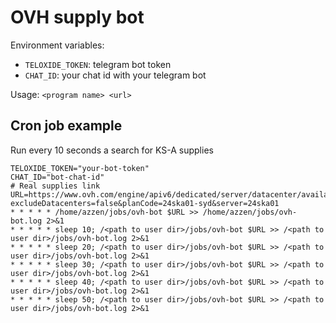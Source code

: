 # OVH supply bot

Environment variables: 

- `TELOXIDE_TOKEN`: telegram bot token
- `CHAT_ID`: your chat id with your telegram bot

Usage: `<program name> <url>`

## Cron job example

Run every 10 seconds a search for KS-A supplies

```crontab
TELOXIDE_TOKEN="your-bot-token"
CHAT_ID="bot-chat-id"
# Real supplies link
URL=https://www.ovh.com/engine/apiv6/dedicated/server/datacenter/availabilities/?excludeDatacenters=false&planCode=24ska01-syd&server=24ska01
* * * * * /home/azzen/jobs/ovh-bot $URL >> /home/azzen/jobs/ovh-bot.log 2>&1
* * * * * sleep 10; /<path to user dir>/jobs/ovh-bot $URL >> /<path to user dir>/jobs/ovh-bot.log 2>&1
* * * * * sleep 20; /<path to user dir>/jobs/ovh-bot $URL >> /<path to user dir>/jobs/ovh-bot.log 2>&1
* * * * * sleep 30; /<path to user dir>/jobs/ovh-bot $URL >> /<path to user dir>/jobs/ovh-bot.log 2>&1
* * * * * sleep 40; /<path to user dir>/jobs/ovh-bot $URL >> /<path to user dir>/jobs/ovh-bot.log 2>&1
* * * * * sleep 50; /<path to user dir>/jobs/ovh-bot $URL >> /<path to user dir>/jobs/ovh-bot.log 2>&1
```
